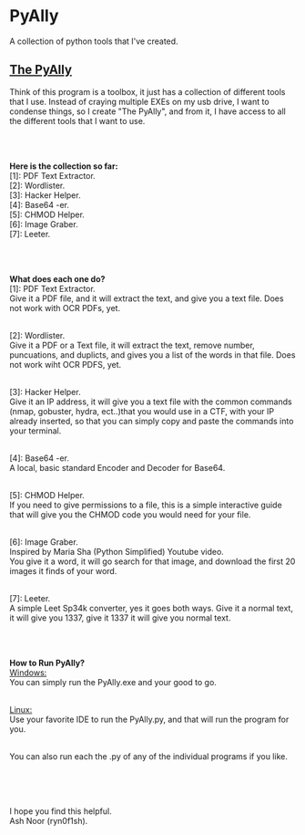 # PyAlly
A collection of python tools that I've created.
<h2><u>The PyAlly</u></h2>

<p>
Think of this program is a toolbox, it just has a collection of different tools that I use. Instead of craying multiple EXEs on my usb drive, I want to condense things, so I create "The PyAlly", and from it, I have access to all the different tools that I want to use.
</p>

</br></br>

<p>
<b>Here is the collection so far:</b>
</br>[1]: PDF Text Extractor.
</br>[2]: Wordlister. 
</br>[3]: Hacker Helper. 
</br>[4]: Base64 -er.
</br>[5]: CHMOD Helper.
</br>[6]: Image Graber.
</br>[7]: Leeter.
</p>


</br></br>

<p>
<b>What does each one do?</b>
</br>[1]: PDF Text Extractor.
</br>Give it a PDF file, and it will extract the text, and give you a text file. Does not work with OCR PDFs, yet.

</br>[2]: Wordlister. 
</br>Give it a PDF or a Text file, it will extract the text, remove number, puncuations, and duplicts, and gives you a list of the words in that file. Does not work wiht OCR PDFS, yet.

</br>[3]: Hacker Helper. 
</br>Give it an IP address, it will give you a text file with the common commands (nmap, gobuster, hydra, ect..)that you would use in a CTF, with your IP already inserted, so that you can simply copy and paste the commands into your terminal.

</br>[4]: Base64 -er.
</br>A local, basic standard Encoder and Decoder for Base64.

</br>[5]: CHMOD Helper.
</br>If you need to give permissions to a file, this is a simple interactive guide that will give you the CHMOD code you would need for your file.

</br>[6]: Image Graber.
</br>Inspired by Maria Sha (Python Simplified) Youtube video.
</br>You give it a word, it will go search for that image, and download the first 20 images it finds of your word.

</br>[7]: Leeter.
</br>A simple Leet Sp34k converter, yes it goes both ways. Give it a normal text, it will give you 1337, give it 1337 it will give you normal text.
</p>


</br></br>

<p>
<b>How to Run PyAlly?</b>
</br><u>Windows:</u> 
</br>You can simply run the PyAlly.exe and your good to go.

</br><u>Linux:</u>
</br>Use your favorite IDE to run the PyAlly.py, and that will run the program for you.

</br>You can also run each the .py of any of the individual programs if you like.
</p>


<br><br>

<p>
</br>I hope you find this helpful.
</br>Ash Noor (ryn0f1sh).
</p>

